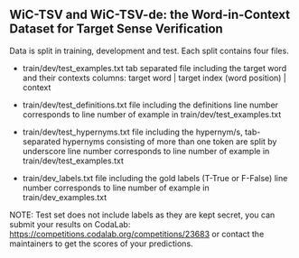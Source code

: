 ## WiC-TSV and WiC-TSV-de: the Word-in-Context Dataset for Target Sense Verification

Data is split in training, development and test. Each split contains four files.

* train/dev/test_examples.txt tab separated file including the target word and their contexts columns: target word |
  target index (word position) | context

* train/dev/test_definitions.txt file including the definitions line number corresponds to line number of example in
  train/dev/test_examples.txt

* train/dev/test_hypernyms.txt file including the hypernym/s, tab-separated hypernyms consisting of more than one token
  are split by underscore line number corresponds to line number of example in train/dev/test_examples.txt

* train/dev_labels.txt file including the gold labels (T-True or F-False)
  line number corresponds to line number of example in train/dev_examples.txt

NOTE: Test set does not include labels as they are kept secret, you can submit your results on CodaLab: https://competitions.codalab.org/competitions/23683 or contact the maintainers to get the scores of your predictions.

